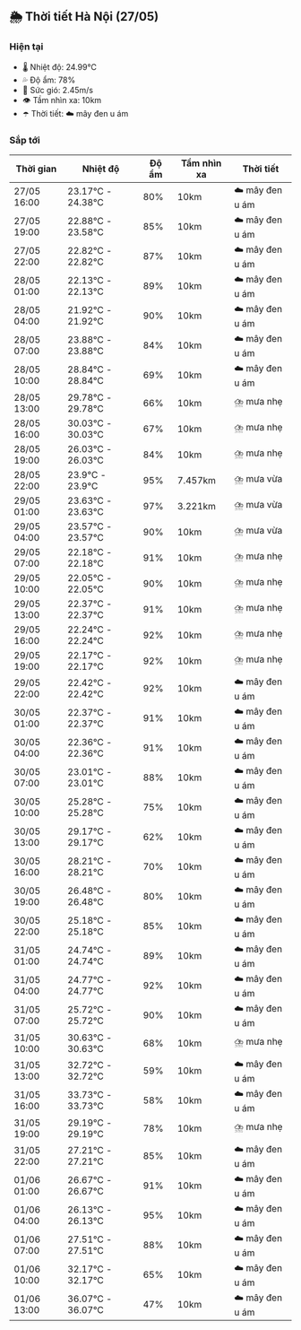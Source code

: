 ## 🌦️ Thời tiết Hà Nội (27/05)

### Hiện tại

- 🌡️ Nhiệt độ: 24.99℃
- 💦 Độ ẩm: 78%
- 💨 Sức gió: 2.45m/s
- 👁️ Tầm nhìn xa: 10km
- ☂️ Thời tiết: ☁️ mây đen u ám

### Sắp tới

| Thời gian | Nhiệt độ | Độ ẩm | Tầm nhìn xa | Thời tiết |
| --- | --- | --- | --- | --- |
| 27/05 16:00 | 23.17℃ - 24.38℃ | 80% | 10km | ☁️ mây đen u ám |
| 27/05 19:00 | 22.88℃ - 23.58℃ | 85% | 10km | ☁️ mây đen u ám |
| 27/05 22:00 | 22.82℃ - 22.82℃ | 87% | 10km | ☁️ mây đen u ám |
| 28/05 01:00 | 22.13℃ - 22.13℃ | 89% | 10km | ☁️ mây đen u ám |
| 28/05 04:00 | 21.92℃ - 21.92℃ | 90% | 10km | ☁️ mây đen u ám |
| 28/05 07:00 | 23.88℃ - 23.88℃ | 84% | 10km | ☁️ mây đen u ám |
| 28/05 10:00 | 28.84℃ - 28.84℃ | 69% | 10km | ☁️ mây đen u ám |
| 28/05 13:00 | 29.78℃ - 29.78℃ | 66% | 10km | ⛈️ mưa nhẹ |
| 28/05 16:00 | 30.03℃ - 30.03℃ | 67% | 10km | ⛈️ mưa nhẹ |
| 28/05 19:00 | 26.03℃ - 26.03℃ | 84% | 10km | ⛈️ mưa nhẹ |
| 28/05 22:00 | 23.9℃ - 23.9℃ | 95% | 7.457km | ⛈️ mưa vừa |
| 29/05 01:00 | 23.63℃ - 23.63℃ | 97% | 3.221km | ⛈️ mưa vừa |
| 29/05 04:00 | 23.57℃ - 23.57℃ | 90% | 10km | ⛈️ mưa vừa |
| 29/05 07:00 | 22.18℃ - 22.18℃ | 91% | 10km | ⛈️ mưa nhẹ |
| 29/05 10:00 | 22.05℃ - 22.05℃ | 90% | 10km | ⛈️ mưa nhẹ |
| 29/05 13:00 | 22.37℃ - 22.37℃ | 91% | 10km | ⛈️ mưa nhẹ |
| 29/05 16:00 | 22.24℃ - 22.24℃ | 92% | 10km | ⛈️ mưa nhẹ |
| 29/05 19:00 | 22.17℃ - 22.17℃ | 92% | 10km | ⛈️ mưa nhẹ |
| 29/05 22:00 | 22.42℃ - 22.42℃ | 92% | 10km | ☁️ mây đen u ám |
| 30/05 01:00 | 22.37℃ - 22.37℃ | 91% | 10km | ☁️ mây đen u ám |
| 30/05 04:00 | 22.36℃ - 22.36℃ | 91% | 10km | ☁️ mây đen u ám |
| 30/05 07:00 | 23.01℃ - 23.01℃ | 88% | 10km | ☁️ mây đen u ám |
| 30/05 10:00 | 25.28℃ - 25.28℃ | 75% | 10km | ☁️ mây đen u ám |
| 30/05 13:00 | 29.17℃ - 29.17℃ | 62% | 10km | ☁️ mây đen u ám |
| 30/05 16:00 | 28.21℃ - 28.21℃ | 70% | 10km | ☁️ mây đen u ám |
| 30/05 19:00 | 26.48℃ - 26.48℃ | 80% | 10km | ☁️ mây đen u ám |
| 30/05 22:00 | 25.18℃ - 25.18℃ | 85% | 10km | ☁️ mây đen u ám |
| 31/05 01:00 | 24.74℃ - 24.74℃ | 89% | 10km | ☁️ mây đen u ám |
| 31/05 04:00 | 24.77℃ - 24.77℃ | 92% | 10km | ☁️ mây đen u ám |
| 31/05 07:00 | 25.72℃ - 25.72℃ | 90% | 10km | ☁️ mây đen u ám |
| 31/05 10:00 | 30.63℃ - 30.63℃ | 68% | 10km | ⛈️ mưa nhẹ |
| 31/05 13:00 | 32.72℃ - 32.72℃ | 59% | 10km | ☁️ mây đen u ám |
| 31/05 16:00 | 33.73℃ - 33.73℃ | 58% | 10km | ☁️ mây đen u ám |
| 31/05 19:00 | 29.19℃ - 29.19℃ | 78% | 10km | ⛈️ mưa nhẹ |
| 31/05 22:00 | 27.21℃ - 27.21℃ | 85% | 10km | ☁️ mây đen u ám |
| 01/06 01:00 | 26.67℃ - 26.67℃ | 91% | 10km | ☁️ mây đen u ám |
| 01/06 04:00 | 26.13℃ - 26.13℃ | 95% | 10km | ☁️ mây đen u ám |
| 01/06 07:00 | 27.51℃ - 27.51℃ | 88% | 10km | ☁️ mây đen u ám |
| 01/06 10:00 | 32.17℃ - 32.17℃ | 65% | 10km | ☁️ mây đen u ám |
| 01/06 13:00 | 36.07℃ - 36.07℃ | 47% | 10km | ☁️ mây đen u ám |

